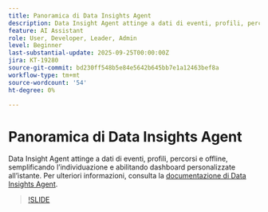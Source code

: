 ```yaml
---
title: Panoramica di Data Insights Agent
description: Data Insight Agent attinge a dati di eventi, profili, percorsi e offline, semplificando l’individuazione e abilitando dashboard personalizzate all’istante.
feature: AI Assistant
role: User, Developer, Leader, Admin
level: Beginner
last-substantial-update: 2025-09-25T00:00:00Z
jira: KT-19280
source-git-commit: bd230ff548b5e84e5642b645bb7e1a12463bef8a
workflow-type: tm+mt
source-wordcount: '54'
ht-degree: 0%

---
```


# Panoramica di Data Insights Agent

Data Insight Agent attinge a dati di eventi, profili, percorsi e offline, semplificando l’individuazione e abilitando dashboard personalizzate all’istante. Per ulteriori informazioni, consulta la [documentazione di Data Insights Agent](https://experienceleague.adobe.com/it/docs/analytics-platform/using/cja-overview/cja-b2c-overview/data-analysis-ai).

>[!SLIDE](data-insights-agent-overview)
